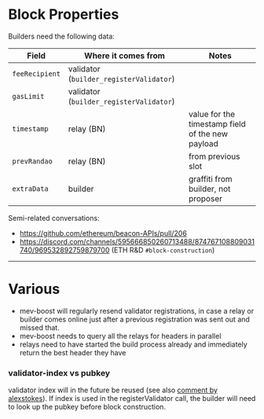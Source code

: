 # Block Properties

Builders need the following data:

| Field       | Where it comes from | Notes |
| ----------- | ------------------- | ----- |
| `feeRecipient`| validator (`builder_registerValidator`) | |
| `gasLimit`    | validator (`builder_registerValidator`) | |
| `timestamp`   | relay (BN)        | value for the timestamp field of the new payload |
| `prevRandao`  | relay (BN)        | from previous slot |
| `extraData`   | builder | graffiti from builder, not proposer |


Semi-related conversations:

* https://github.com/ethereum/beacon-APIs/pull/206
* https://discord.com/channels/595666850260713488/874767108809031740/969532892759879700 (ETH R&D `#block-construction`)

---

# Various

* mev-boost will regularly resend validator registrations, in case a relay or builder comes online just after a previous registration was sent out and missed that.
* mev-boost needs to query all the relays for headers in parallel
* relays need to have started the build process already and immediately return the best header they have

### validator-index vs pubkey

validator index will in the future be reused (see also [comment by alexstokes](https://github.com/ethereum/execution-apis/pull/209#discussion_r863744274)). If index is used in the registerValidator call, the builder will need to look up the pubkey before block construction.
